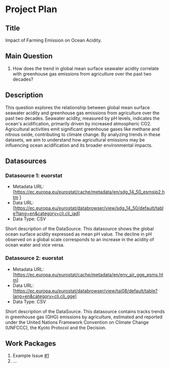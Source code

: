 # Project Plan

## Title
<!-- Give your project a short title. -->
Impact of Farming Emission on Ocean Acidity.

## Main Question

<!-- Think about one main question you want to answer based on the data. -->
1. How does the trend in global mean surface seawater acidity correlate with greenhouse gas emissions from agriculture over the past two decades?

## Description

<!-- Describe your data science project in max. 200 words. Consider writing about why and how you attempt it. -->
This question explores the relationship between global mean surface seawater acidity and greenhouse gas emissions from agriculture over the past two decades. Seawater acidity, measured by pH levels, indicates the ocean's acidification, primarily driven by increased atmospheric CO2. Agricultural activities emit significant greenhouse gases like methane and nitrous oxide, contributing to climate change. By analyzing trends in these datasets, we aim to understand how agricultural emissions may be influencing ocean acidification and its broader environmental impacts. 

## Datasources

<!-- Describe each datasources you plan to use in a section. Use the prefic "DatasourceX" where X is the id of the datasource. -->

### Datasource 1: euorstat
* Metadata URL: [https://ec.europa.eu/eurostat/cache/metadata/en/sdg_14_50_esmsip2.htm  ]
* Data URL: [https://ec.europa.eu/eurostat/databrowser/view/sdg_14_50/default/table?lang=en&category=cli.cli_iad]
* Data Type: CSV

Short description of the DataSource.
This datasource shows the global ocean surface acidity expressed as mean pH value. The decline in pH observed on a global scale corresponds to an increase in the acidity of ocean water and vice versa.

### Datasource 2: euorstat
* Metadata URL: [https://ec.europa.eu/eurostat/cache/metadata/en/env_air_gge_esms.htm]
* Data URL: [https://ec.europa.eu/eurostat/databrowser/view/tai08/default/table?lang=en&category=cli.cli_gge]
* Data Type: CSV

Short description of the DataSource.
This datasource contains tracks trends in greenhouse gas (GHG) emissions by agriculture, estimated and reported under the United Nations Framework Convention on Climate Change (UNFCCC), the Kyoto Protocol and the Decision.

## Work Packages

<!-- List of work packages ordered sequentially, each pointing to an issue with more details. -->

1. Example Issue [#1][i1]
2. ...

[i1]: https://github.com/jvalue/made-template/issues/1

